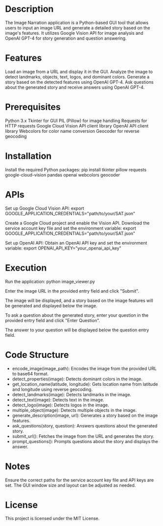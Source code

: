 # Description #
The Image Narration application is a Python-based GUI tool that allows users to input an image URL and generate a detailed story based on the image's features. It utilizes Google Vision API for image analysis and OpenAI GPT-4 for story generation and question answering.

# Features #
Load an image from a URL and display it in the GUI.
Analyze the image to detect landmarks, objects, text, logos, and dominant colors.
Generate a story based on the detected features using OpenAI GPT-4.
Ask questions about the generated story and receive answers using OpenAI GPT-4.
# Prerequisites #
Python 3.x
Tkinter for GUI
PIL (Pillow) for image handling
Requests for HTTP requests
Google Cloud Vision API client library
OpenAI API client library
Webcolors for color name conversion
Geocoder for reverse geocoding
# Installation #
Install the required Python packages:
pip install tkinter pillow requests google-cloud-vision pandas openai webcolors geocoder

# APIs #
Set up Google Cloud Vision API:
export GOOGLE_APPLICATION_CREDENTIALS="path/to/your/SAT.json"

Create a Google Cloud project and enable the Vision API.
Download the service account key file and set the environment variable:
export GOOGLE_APPLICATION_CREDENTIALS="path/to/your/SAT.json"

Set up OpenAI API:
Obtain an OpenAI API key and set the environment variable:
export OPENAI_API_KEY="your_openai_api_key"

# Execution #
Run the application:
python image_viewer.py

Enter the image URL in the provided entry field and click "Submit".

The image will be displayed, and a story based on the image features will be generated and displayed below the image.

To ask a question about the generated story, enter your question in the provided entry field and click "Enter Question".

The answer to your question will be displayed below the question entry field.

# Code Structure # 
- encode_image(image_path): Encodes the image from the provided URL to base64 format.
- detect_properties(image): Detects dominant colors in the image.
- get_location_name(latitude, longitude): Gets location name from latitude and longitude using reverse geocoding.
- detect_landmarks(image): Detects landmarks in the image.
- detect_text(image): Detects text in the image.
- detect_logo(image): Detects logos in the image.
- multiple_object(image): Detects multiple objects in the image.
- generate_description(image, url): Generates a story based on the image features.
- ask_questions(story, question): Answers questions about the generated story.
- submit_url(): Fetches the image from the URL and generates the story.
- prompt_questions(): Prompts questions about the story and displays the answer.


# Notes #
Ensure the correct paths for the service account key file and API keys are set.
The GUI window size and layout can be adjusted as needed.

# License #
This project is licensed under the MIT License.
